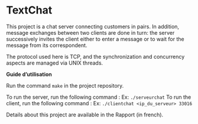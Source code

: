 # TextChat

This project is a chat server connecting customers in pairs.
In addition, message exchanges between two clients are done in turn: the server successively invites the client either to enter a message or to wait for the message from its correspondent.

The protocol used here is TCP, and the synchronization and concurrency aspects are managed via UNIX threads.

**Guide d’utilisation**

Run the command `make` in the project repository. 

To run the server, run the following command : 
Ex: `./serveurchat`
To run the client, run the following command : 
Ex: `./clientchat <ip_du_serveur> 33016`

Details about this project are available in the Rapport (in french).

